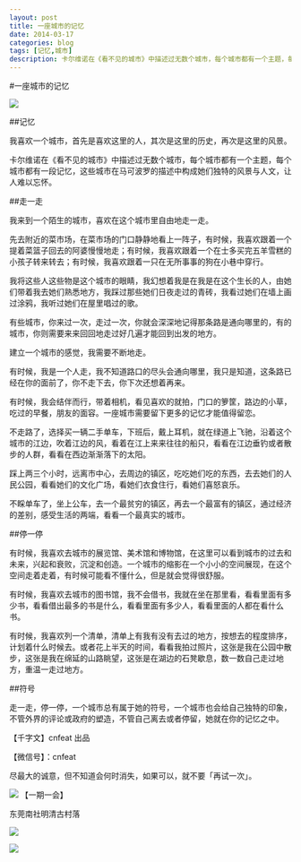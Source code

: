 ```yaml
---
layout: post
title: 一座城市的记忆
date: 2014-03-17
categories: blog
tags: [记忆,城市]
description: 卡尔维诺在《看不见的城市》中描述过无数个城市，每个城市都有一个主题，每个城市都有一段记忆，这些城市在马可波罗的描述中构成她们独特的风景与人文，让人难以忘怀。
---
```




#一座城市的记忆

![](http://cnfeat.qiniudn.com/%E5%9B%BE%E5%83%8F%202014-03-17-000.png)

##记忆

我喜欢一个城市，首先是喜欢这里的人，其次是这里的历史，再次是这里的风景。

卡尔维诺在《看不见的城市》中描述过无数个城市，每个城市都有一个主题，每个城市都有一段记忆，这些城市在马可波罗的描述中构成她们独特的风景与人文，让人难以忘怀。

##走一走

我来到一个陌生的城市，喜欢在这个城市里自由地走一走。

先去附近的菜市场，在菜市场的门口静静地看上一阵子，有时候，我喜欢跟着一个提着菜篮子回去的阿婆慢慢地走；有时候，我喜欢跟着一个在士多买完五羊雪糕的小孩子转来转去；有时候，我喜欢跟着一只在无所事事的狗在小巷中穿行。

我将这些人这些物是这个城市的眼睛，我幻想着我是在我是在这个生长的人，由她们带着我去她们熟悉地方，我踩过那些她们日夜走过的青砖，我看过她们在墙上画过涂鸦，我听过她们在屋里唱过的歌。

有些城市，你来过一次，走过一次，你就会深深地记得那条路是通向哪里的，有的城市，你则需要来来回回地走过好几遍才能回到出发的地方。

建立一个城市的感觉，我需要不断地走。

有时候，我是一个人走，我不知道路口的尽头会通向哪里，我只是知道，这条路已经在你的面前了，你不走下去，你下次还想着再来。

有时候，我会结伴而行，带着相机，看见喜欢的就拍，门口的箩筐，路边的小草，吃过的早餐，朋友的面容。一座城市需要留下更多的记忆才能值得留恋。

不走路了，选择买一辆二手单车，下班后，戴上耳机，就在绿道上飞驰，沿着这个城市的江边，吹着江边的风，看着在江上来来往往的船只，看看在江边垂钓或者散步的人群，看看在西边渐渐落下的太阳。

踩上两三个小时，远离市中心，去周边的镇区，吃吃她们吃的东西，去去她们的人民公园，看看她们的文化广场，看她们衣食住行，看她们喜怒哀乐。

不睬单车了，坐上公车，去一个最贫穷的镇区，再去一个最富有的镇区，通过经济的差别，感受生活的两端，看看一个最真实的城市。

##停一停

有时候，我喜欢去城市的展览馆、美术馆和博物馆，在这里可以看到城市的过去和未来，兴起和衰败，沉淀和创造。一个城市的缩影在一个小小的空间展现，在这个空间走着走着，有时候可能看不懂什么，但是就会觉得很舒服。

有时候，我喜欢去城市的图书馆，我不会借书，我就在坐在那里看，看看里面有多少书，看看借出最多的书是什么，看看里面有多少人，看看里面的人都在看什么书。

有时候，我喜欢列一个清单，清单上有我有没有去过的地方，按想去的程度排序，计划着什么时候去。或者花上半天的时间，看看我拍过照片，这张是我在公园中散步，这张是我在绵延的山路眺望，这张是在湖边的石凳歇息，数一数自己走过地方，重温一走过地方。

##符号

走一走，停一停，一个城市总有属于她的符号，一个城市也会给自己独特的印象，不管外界的评论或政府的塑造，不管自己离去或者停留，她就在你的记忆之中。


【千字文】cnfeat 出品

【微信号】：cnfeat

尽最大的诚意，但不知道会何时消失，如果可以，就不要「再试一次」。
 
![](http://cnfeat.qiniudn.com/%E4%B8%80%E6%9C%9F%E4%B8%80%E4%BC%9A.jpg)
【一期一会】

东莞南社明清古村落

![](http://cnfeat.qiniudn.com/%E5%9B%BE%E5%83%8F%202014-03-18-000.png)


![](http://cnfeat.qiniudn.com/qrcode_for_gh_f788adf0c391_430.jpg)






